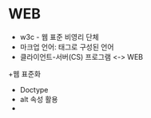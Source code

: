 # WEB
  - w3c - 웹 표준 비영리 단체
  - 마크업 언어: 태그로 구성된 언어
  - 클라이언트-서버(CS) 프로그램 <-> WEB

+웹 표준화
  - Doctype
  - alt 속성 활용
  - 
